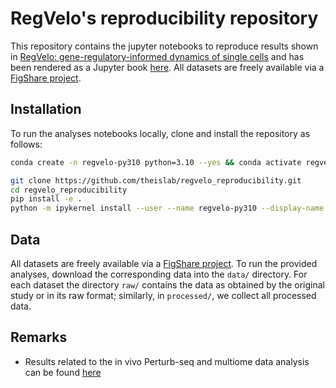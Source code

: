 # RegVelo's reproducibility repository

This repository contains the jupyter notebooks to reproduce results shown in [RegVelo: gene-regulatory-informed dynamics of single cells](https://doi.org/10.1101/2024.12.11.627935) and has been rendered as a Jupyter book [here](https://theislab.github.io/regvelo_reproducibility/index.html).
All datasets are freely available via a [FigShare project](https://figshare.com/projects/RegVelo_reproducibility_datasets/226860).

## Installation

To run the analyses notebooks locally, clone and install the repository as follows:

```bash
conda create -n regvelo-py310 python=3.10 --yes && conda activate regvelo-py310

git clone https://github.com/theislab/regvelo_reproducibility.git
cd regvelo_reproducibility
pip install -e .
python -m ipykernel install --user --name regvelo-py310 --display-name "regvelo-py310"
```

## Data

All datasets are freely available via a [FigShare project](https://figshare.com/projects/RegVelo_reproducibility_datasets/226860). To run the provided analyses,
download the corresponding data into the `data/` directory. For each dataset the directory `raw/` contains the data as obtained by the original study
or in its raw format; similarly, in `processed/`, we collect all processed data.

## Remarks

-   Results related to the in vivo Perturb-seq and multiome data analysis can be found [here](https://github.com/zhiyhu/neural-crest-scmultiomics)

